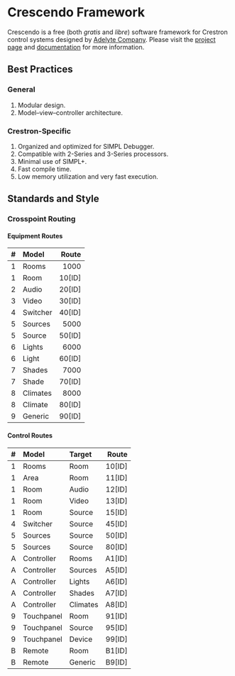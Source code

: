 # Crescendo Framework

Crescendo is a free (both _gratis_ and _libre_) software framework for Crestron control systems designed by [Adelyte Company](https://www.adelyte.com/). Please visit the [project page](https://www.adelyte.com/crestron/crescendo) and [documentation](https://www.adelyte.com/crestron/crescendo/docs) for more information.

## Best Practices
### General

  1. Modular design.
  2. Model–view–controller architecture.

### Crestron-Specific

  1. Organized and optimized for SIMPL Debugger.
  2. Compatible with 2-Series and 3-Series processors.
  3. Minimal use of SIMPL+.
  4. Fast compile time.
  5. Low memory utilization and very fast execution.

## Standards and Style
### Crosspoint Routing
#### Equipment Routes

| # | Model    | Route    |
|:--|:---------|---------:|
| 1 | Rooms    | 1000     |
| 1 | Room     | 10[ID]   |
| 2 | Audio    | 20[ID]   |
| 3 | Video    | 30[ID]   |
| 4 | Switcher | 40[ID]   |
| 5 | Sources  | 5000     |
| 5 | Source   | 50[ID]   |
| 6 | Lights   | 6000     |
| 6 | Light    | 60[ID]   |
| 7 | Shades   | 7000     |
| 7 | Shade    | 70[ID]   |
| 8 | Climates | 8000     |
| 8 | Climate  | 80[ID]   |
| 9 | Generic  | 90[ID]   |

#### Control Routes

| # | Model      | Target   | Route    |
|:--|:-----------|:---------|---------:|
| 1 | Rooms      | Room     | 10[ID]   |
| 1 | Area       | Room     | 11[ID]   |
| 1 | Room       | Audio    | 12[ID]   |
| 1 | Room       | Video    | 13[ID]   |
| 1 | Room       | Source   | 15[ID]   |
| 4 | Switcher   | Source   | 45[ID]   |
| 5 | Sources    | Source   | 50[ID]   |
| 5 | Sources    | Source   | 80[ID]   |
| A | Controller | Rooms    | A1[ID]   |
| A | Controller | Sources  | A5[ID]   |
| A | Controller | Lights   | A6[ID]   |
| A | Controller | Shades   | A7[ID]   |
| A | Controller | Climates | A8[ID]   |
| 9 | Touchpanel | Room     | 91[ID]   |
| 9 | Touchpanel | Source   | 95[ID]   |
| 9 | Touchpanel | Device   | 99[ID]   |
| B | Remote     | Room     | B1[ID]   |
| B | Remote     | Generic  | B9[ID]   |